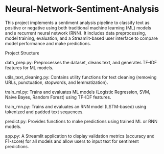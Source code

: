 # Neural-Network-Sentiment-Analysis
This project implements a sentiment analysis pipeline to classify text as positive or negative using both traditional machine learning (ML) models and a recurrent neural network (RNN). It includes data preprocessing, model training, evaluation, and a Streamlit-based user interface to compare model performance and make predictions.

Project Structure





data_prep.py: Preprocesses the dataset, cleans text, and generates TF-IDF features for ML models.



utils_text_cleaning.py: Contains utility functions for text cleaning (removing URLs, punctuation, stopwords, and lemmatization).



train_ml.py: Trains and evaluates ML models (Logistic Regression, SVM, Naive Bayes, Random Forest) using TF-IDF features.



train_rnn.py: Trains and evaluates an RNN model (LSTM-based) using tokenized and padded text sequences.



predict.py: Provides functions to make predictions using trained ML or RNN models.



app.py: A Streamlit application to display validation metrics (accuracy and F1-score) for all models and allow users to input text for sentiment predictions.
